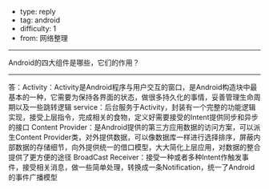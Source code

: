 - type: reply
- tag: android
- difficulty:  1
- from: 网络整理

--------

Android的四大组件是哪些，它们的作用？

---------

答：Activity：Activity是Android程序与用户交互的窗口，是Android构造块中最基本的一种，它需要为保持各界面的状态，做很多持久化的事情，妥善管理生命周期以及一些跳转逻辑
service：后台服务于Activity，封装有一个完整的功能逻辑实现，接受上层指令，完成相关的食物，定义好需要接受的Intent提供同步和异步的接口
Content Provider：是Android提供的第三方应用数据的访问方案，可以派生Content Provider类，对外提供数据，可以像数据库一样进行选择排序，屏蔽内部数据的存储细节，向外提供统一的借口模型，大大简化上层应用，对数据的整合提供了更方便的途径
BroadCast Receiver：接受一种或者多种Intent作触发事件，接受相关消息，做一些简单处理，转换成一条Notification，统一了Android的事件广播模型

